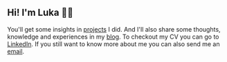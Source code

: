 ## Hi! I'm Luka 🧔🏻

You'll get some insights in [projects](/projects) I did. And I'll also share some thoughts, knowledge and experiences in my [blog](/posts). To checkout my CV you can go to [LinkedIn](https://www.linkedin.com/in/harambasic/). If you still want to know more about me you can also send me an [email](mailto:hi@harambasic.de).
